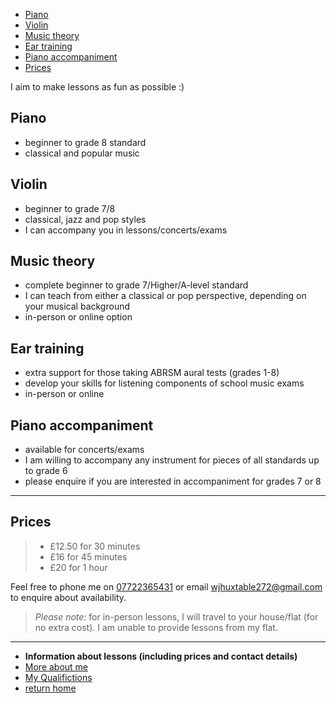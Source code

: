 - [Piano](#piano)
- [Violin](#violin)
- [Music theory](#music-theory)
- [Ear training](#ear-training)
- [Piano accompaniment](#piano-accompaniment)
- [Prices](#prices)


I aim to make lessons as fun as possible :)

## Piano
- beginner to grade 8 standard
- classical and popular music

## Violin
- beginner to grade 7/8
- classical, jazz and pop styles
- I can accompany you in lessons/concerts/exams

## Music theory
- complete beginner to grade 7/Higher/A-level standard
- I can teach from either a classical or pop perspective, depending on your musical background
- in-person or online option

## Ear training
- extra support for those taking ABRSM aural tests (grades 1-8)
- develop your skills for listening components of school music exams
- in-person or online

## Piano accompaniment
- available for concerts/exams
- I am willing to accompany any instrument for pieces of all standards up to grade 6
- please enquire if you are interested in accompaniment for grades 7 or 8

---

## Prices
>- £12.50 for 30 minutes
>- £16 for 45 minutes
>- £20 for 1 hour

Feel free to phone me on [07722365431](tel:07722365431) or email [wjhuxtable272@gmail.com](wjhuxtable272@gmail.com) to enquire about availability. 

> *Please note:* for in-person lessons, I will travel to your house/flat (for no extra cost). I am unable to provide lessons from my flat.

---
- **Information about lessons (including prices and contact details)**
- [More about me](about.md)
- [My Qualifictions](qualifications.md)
- [return home](index.md)